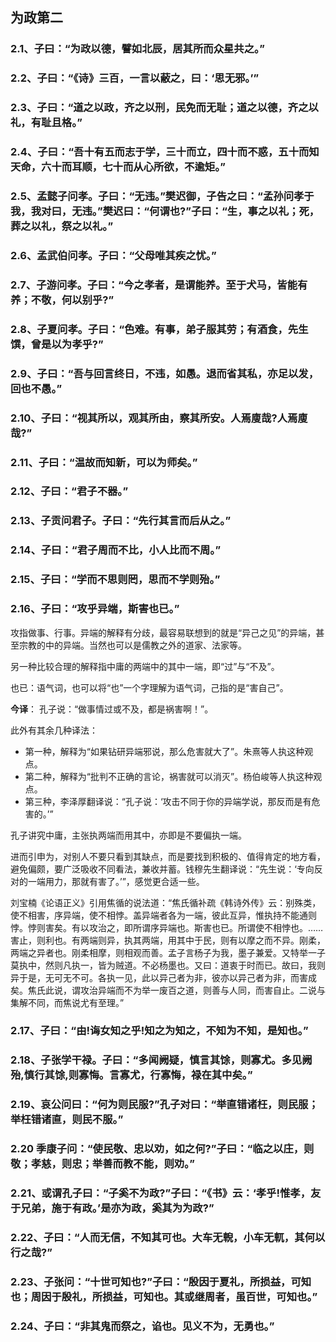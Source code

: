 ## 为政第二

### 2.1、子曰：“为政以德，譬如北辰，居其所而众星共之。”

### 2.2、子曰：“《诗》三百，一言以蔽之，曰：‘思无邪。’”

### 2.3、子曰：“道之以政，齐之以刑，民免而无耻；道之以德，齐之以礼，有耻且格。”

### 2.4、子曰：“吾十有五而志于学，三十而立，四十而不惑，五十而知天命，六十而耳顺，七十而从心所欲，不逾矩。”

### 2.5、孟懿子问孝。子曰：“无违。”樊迟御，子告之曰：“孟孙问孝于我，我对曰，无违。”樊迟曰：“何谓也?”子曰：“生，事之以礼；死，葬之以礼，祭之以礼。”

### 2.6、孟武伯问孝。子曰：“父母唯其疾之忧。”

### 2.7、子游问孝。子曰：“今之孝者，是谓能养。至于犬马，皆能有养；不敬，何以别乎?”

### 2.8、子夏问孝。子曰：“色难。有事，弟子服其劳；有酒食，先生馔，曾是以为孝乎?”

### 2.9、子曰：“吾与回言终日，不违，如愚。退而省其私，亦足以发，回也不愚。”

### 2.10、子曰：“视其所以，观其所由，察其所安。人焉廋哉?人焉廋哉?”

### 2.11、子曰：“温故而知新，可以为师矣。”

### 2.12、子曰：“君子不器。”

### 2.13、子贡问君子。子曰：“先行其言而后从之。”

### 2.14、子曰：“君子周而不比，小人比而不周。”

### 2.15、子曰：“学而不思则罔，思而不学则殆。”

### 2.16、子曰：“攻乎异端，斯害也已。”

攻指做事、行事。异端的解释有分歧，最容易联想到的就是“异己之见”的异端，甚至宗教的中的异端。当然也可以是儒教之外的道家、法家等。

另一种比较合理的解释指中庸的两端中的其中一端，即“过”与“不及”。
 
也已：语气词，也可以将“也”一个字理解为语气词，己指的是“害自己”。

**今译**： 
孔子说：“做事情过或不及，都是祸害啊！”。

此外有其余几种译法：

- 第一种，解释为“如果钻研异端邪说，那么危害就大了”。朱熹等人执这种观点。
- 第二种，解释为“批判不正确的言论，祸害就可以消灭”。杨伯峻等人执这种观点。
- 第三种，李泽厚翻译说：“孔子说：‘攻击不同于你的异端学说，那反而是有危害的。’”

孔子讲究中庸，主张执两端而用其中，亦即是不要偏执一端。

进而引申为，对别人不要只看到其缺点，而是要找到积极的、值得肯定的地方看，避免偏颇，要广泛吸收不同看法，兼收并蓄。钱穆先生翻译说：“先生说：‘专向反对的一端用力，那就有害了。’”，感觉更合适一些。

刘宝楠《论语正义》引用焦循的说法道：“焦氏循补疏《韩诗外传》云：别殊类，使不相害，序异端，使不相悖。盖异端者各为一端，彼此互异，惟执持不能通则悖。悖则害矣。有以攻治之，即所谓序异端也。斯害也已。所谓使不相悖也。……害止，则利也。有两端则异，执其两端，用其中于民，则有以摩之而不异。刚柔，两端之异者也。刚柔相摩，则相观而善。孟子言杨子为我，墨子兼爱。又特举一子莫执中，然则凡执一，皆为贼道。不必杨墨也。又曰：道衷于时而已。故曰，我则异于是，无可无不可。各执一见，此以异己者为非，彼亦以异己者为非，而害成矣。焦氏此说，谓攻治异端而不为举一废百之道，则善与人同，而害自止。二说与集解不同，而焦说尤有至理。”

### 2.17、子曰：“由!诲女知之乎!知之为知之，不知为不知，是知也。”

### 2.18、子张学干禄。子曰：“多闻阙疑，慎言其馀，则寡尤。多见阙殆,慎行其馀,则寡悔。言寡尤，行寡悔，禄在其中矣。”

### 2.19、哀公问曰：“何为则民服?”孔子对曰：“举直错诸枉，则民服；举枉错诸直，则民不服。”

### 2.20 季康子问：“使民敬、忠以劝，如之何?”子曰：“临之以庄，则敬；孝慈，则忠；举善而教不能，则劝。”

### 2.21、或谓孔子曰：“子奚不为政?”子曰：“《书》云：‘孝乎!惟孝，友于兄弟，施于有政。’是亦为政，奚其为为政?”

### 2.22、子曰：“人而无信，不知其可也。大车无輗，小车无軏，其何以行之哉?”

### 2.23、子张问：“十世可知也?”子曰：“殷因于夏礼，所损益，可知也；周因于殷礼，所损益，可知也。其或继周者，虽百世，可知也。”

### 2.24、子曰：“非其鬼而祭之，谄也。见义不为，无勇也。”